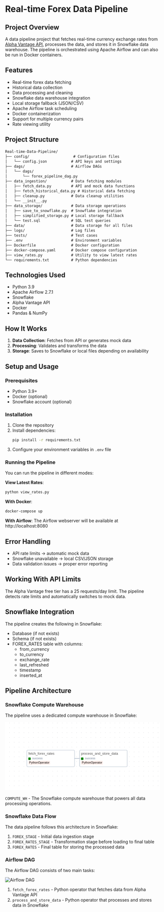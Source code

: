 # Real-time Forex Data Pipeline

## Project Overview
A data pipeline project that fetches real-time currency exchange rates from [Alpha Vantage API](https://www.alphavantage.co), processes the data, and stores it in Snowflake data warehouse. The pipeline is orchestrated using Apache Airflow and can also be run in Docker containers.

## Features
- Real-time forex data fetching
- Historical data collection
- Data processing and cleaning
- Snowflake data warehouse integration
- Local storage fallback (JSON/CSV)
- Apache Airflow task scheduling
- Docker containerization
- Support for multiple currency pairs
- Rate viewing utility

## Project Structure
```
Real-time-Data-Pipeline/
├── config/                    # Configuration files
│   └── config.json           # API keys and settings
├── dags/                     # Airflow DAGs
│   └── dags/
│       └── forex_pipeline_dag.py
├── data_ingestion/           # Data fetching modules
│   ├── fetch_data.py         # API and mock data functions
│   ├── fetch_historical_data.py # Historical data fetching
│   ├── cleanup.py            # Data cleanup utilities
│   └── __init__.py
├── data_storage/             # Data storage operations
│   ├── save_to_snowflake.py  # Snowflake integration
│   ├── simplified_storage.py # Local storage fallback
│   └── test.sql              # SQL test queries
├── data/                     # Data storage for all files
├── logs/                     # Log files
├── tests/                    # Test cases
├── .env                      # Environment variables
├── Dockerfile                # Docker configuration
├── docker-compose.yaml       # Docker compose configuration
├── view_rates.py             # Utility to view latest rates
└── requirements.txt          # Python dependencies
```

## Technologies Used
- Python 3.9
- Apache Airflow 2.7.1
- Snowflake
- Alpha Vantage API
- Docker
- Pandas & NumPy

## How It Works
1. **Data Collection**: Fetches from API or generates mock data
2. **Processing**: Validates and transforms the data
3. **Storage**: Saves to Snowflake or local files depending on availability

## Setup and Usage

### Prerequisites
- Python 3.9+
- Docker (optional)
- Snowflake account (optional)

### Installation
1. Clone the repository
2. Install dependencies:
   ```bash
   pip install -r requirements.txt
   ```
3. Configure your environment variables in `.env` file

### Running the Pipeline
You can run the pipeline in different modes:

**View Latest Rates**:
```bash
python view_rates.py
```

**With Docker**:
```bash
docker-compose up
```

**With Airflow**:
The Airflow webserver will be available at http://localhost:8080

## Error Handling
- API rate limits → automatic mock data
- Snowflake unavailable → local CSV/JSON storage
- Data validation issues → proper error reporting

## Working With API Limits
The Alpha Vantage free tier has a 25 requests/day limit.
The pipeline detects rate limits and automatically switches to mock data.

## Snowflake Integration
The pipeline creates the following in Snowflake:
- Database (if not exists)
- Schema (if not exists)
- FOREX_RATES table with columns:
  - from_currency
  - to_currency
  - exchange_rate
  - last_refreshed
  - timestamp
  - inserted_at

## Pipeline Architecture

### Snowflake Compute Warehouse
The pipeline uses a dedicated compute warehouse in Snowflake:

![Snowflake Compute Warehouse](images/compute_warehouse.png)

`COMPUTE_WH` - The Snowflake compute warehouse that powers all data processing operations.

### Snowflake Data Flow
The data pipeline follows this architecture in Snowflake:

1. `FOREX_STAGE` - Initial data ingestion stage
2. `FOREX_RATES_STAGE` - Transformation stage before loading to final table
3. `FOREX_RATES` - Final table for storing the processed data

### Airflow DAG
The Airflow DAG consists of two main tasks:

![Airflow DAG](images/airflow_dag.png)

1. `fetch_forex_rates` - Python operator that fetches data from Alpha Vantage API
2. `process_and_store_data` - Python operator that processes and stores data in Snowflake
